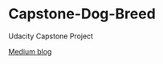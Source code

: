 # Capstone-Dog-Breed
Udacity Capstone Project



[Medium blog](https://medium.com/@nirvannsramp/dog-breed-classifier-b485852f6b0d)


